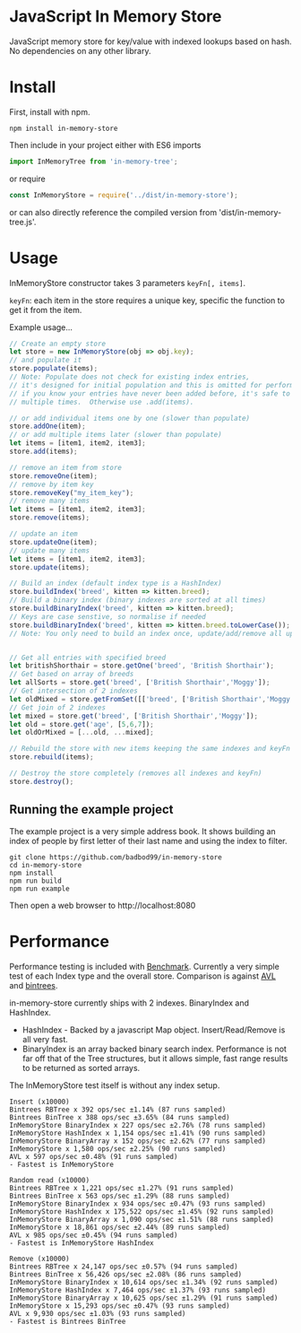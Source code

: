 # JavaScript In Memory Store
JavaScript memory store for key/value with indexed lookups based on hash.  No dependencies on any other library.

# Install 
First, install with npm.
```shell
npm install in-memory-store
```
Then include in your project either with ES6 imports
```javascript
import InMemoryTree from 'in-memory-tree';
```
or require
```javascript
const InMemoryStore = require('../dist/in-memory-store');
```
or can also directly reference the compiled version from 'dist/in-memory-tree.js'.

# Usage
InMemoryStore constructor takes 3 parameters `keyFn[, items]`. 

`keyFn`: each item in the store requires a unique key, specific the function to get it from the item.

Example usage...
```javascript
// Create an empty store
let store = new InMemoryStore(obj => obj.key);
// and populate it
store.populate(items);
// Note: Populate does not check for existing index entries,
// it's designed for initial population and this is omitted for performance
// if you know your entries have never been added before, it's safe to call
// multiple times.  Otherwise use .add(items).

// or add individual items one by one (slower than populate)
store.addOne(item);
// or add multiple items later (slower than populate)
let items = [item1, item2, item3];
store.add(items);

// remove an item from store
store.removeOne(item);
// remove by item key
store.removeKey("my_item_key");
// remove many items
let items = [item1, item2, item3];
store.remove(items);

// update an item
store.updateOne(item);
// update many items
let items = [item1, item2, item3];
store.update(items);

// Build an index (default index type is a HashIndex)
store.buildIndex('breed', kitten => kitten.breed);
// Build a binary index (binary indexes are sorted at all times)
store.buildBinaryIndex('breed', kitten => kitten.breed);
// Keys are case senstive, so normalise if needed
store.buildBinaryIndex('breed', kitten => kitten.breed.toLowerCase());
// Note: You only need to build an index once, update/add/remove all update index automatically


// Get all entries with specified breed
let britishShorthair = store.getOne('breed', 'British Shorthair');
// Get based on array of breeds
let allSorts = store.get('breed', ['British Shorthair','Moggy']);
// Get intersection of 2 indexes
let oldMixed = store.getFromSet([['breed', ['British Shorthair','Moggy'], ['age',[5,6,7]]);
// Get join of 2 indexes
let mixed = store.get('breed', ['British Shorthair','Moggy']);
let old = store.get('age', [5,6,7]);
let oldOrMixed = [...old, ...mixed];

// Rebuild the store with new items keeping the same indexes and keyFn
store.rebuild(items);

// Destroy the store completely (removes all indexes and keyFn)
store.destroy();
```

## Running the example project
The example project is a very simple address book.  It shows building an index
of people by first letter of their last name and using the index to filter.
```Shell
git clone https://github.com/badbod99/in-memory-store
cd in-memory-store
npm install
npm run build
npm run example
```
Then open a web browser to http://localhost:8080

# Performance
Performance testing is included with [Benchmark](https://benchmarkjs.com/).
Currently a very simple test of each Index type and the overall store.
Comparison is against [AVL](https://github.com/w8r/avl) and [bintrees](https://github.com/vadimg/js_bintrees).

in-memory-store currently ships with 2 indexes.  BinaryIndex and HashIndex.

* HashIndex - Backed by a javascript Map object. Insert/Read/Remove is all 
very fast.  
* BinaryIndex is an array backed binary search index.  Performance is not
far off that of the Tree structures, but it allows simple, fast range
results to be returned as sorted arrays.

The InMemoryStore test itself is without any index setup.

```shell
Insert (x10000)
Bintrees RBTree x 392 ops/sec ±1.14% (87 runs sampled)
Bintrees BinTree x 388 ops/sec ±3.65% (84 runs sampled)
InMemoryStore BinaryIndex x 227 ops/sec ±2.76% (78 runs sampled)
InMemoryStore HashIndex x 1,154 ops/sec ±1.41% (90 runs sampled)
InMemoryStore BinaryArray x 152 ops/sec ±2.62% (77 runs sampled)
InMemoryStore x 1,580 ops/sec ±2.25% (90 runs sampled)
AVL x 597 ops/sec ±0.48% (91 runs sampled)
- Fastest is InMemoryStore

Random read (x10000)
Bintrees RBTree x 1,221 ops/sec ±1.27% (91 runs sampled)
Bintrees BinTree x 563 ops/sec ±1.29% (88 runs sampled)
InMemoryStore BinaryIndex x 934 ops/sec ±0.47% (93 runs sampled)
InMemoryStore HashIndex x 175,522 ops/sec ±1.45% (92 runs sampled)
InMemoryStore BinaryArray x 1,090 ops/sec ±1.51% (88 runs sampled)
InMemoryStore x 18,861 ops/sec ±2.44% (89 runs sampled)
AVL x 985 ops/sec ±0.45% (94 runs sampled)
- Fastest is InMemoryStore HashIndex

Remove (x10000)
Bintrees RBTree x 24,147 ops/sec ±0.57% (94 runs sampled)
Bintrees BinTree x 56,426 ops/sec ±2.08% (86 runs sampled)
InMemoryStore BinaryIndex x 10,614 ops/sec ±1.34% (92 runs sampled)
InMemoryStore HashIndex x 7,464 ops/sec ±1.37% (93 runs sampled)
InMemoryStore BinaryArray x 10,625 ops/sec ±1.29% (91 runs sampled)
InMemoryStore x 15,293 ops/sec ±0.47% (93 runs sampled)
AVL x 9,930 ops/sec ±1.03% (93 runs sampled)
- Fastest is Bintrees BinTree
```
